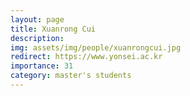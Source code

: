 ```yaml
---
layout: page
title: Xuanrong Cui
description: 
img: assets/img/people/xuanrongcui.jpg
redirect: https://www.yonsei.ac.kr
importance: 31
category: master's students
---
```


